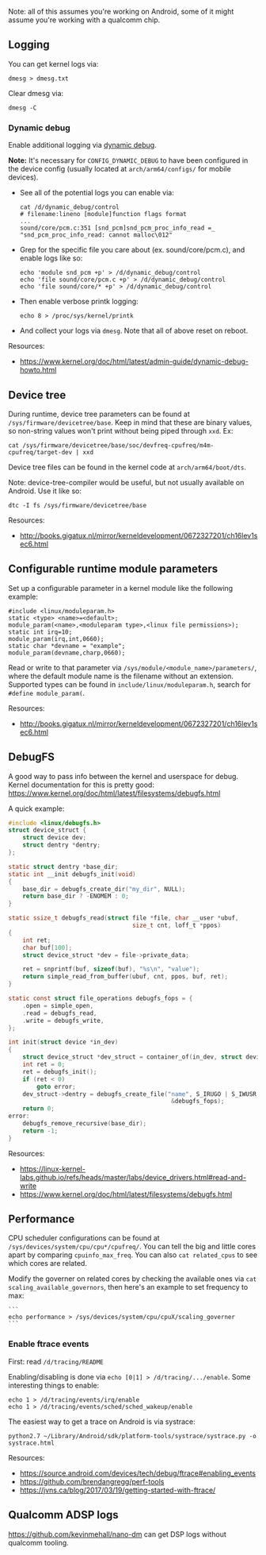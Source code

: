 Note: all of this assumes you're working on Android, some of it might assume you're working with a
qualcomm chip.

## Logging
You can get kernel logs via:
```
dmesg > dmesg.txt
```

Clear dmesg via:
```
dmesg -C
```

### Dynamic debug
Enable additional logging via [dynamic debug](https://www.kernel.org/doc/html/latest/admin-guide/dynamic-debug-howto.html).

**Note:** It's necessary for `CONFIG_DYNAMIC_DEBUG` to have been configured in the device config (usually located
at `arch/arm64/configs/` for mobile devices).

- See all of the potential logs you can enable via:
    ```
    cat /d/dynamic_debug/control
    # filename:lineno [module]function flags format
    ...
    sound/core/pcm.c:351 [snd_pcm]snd_pcm_proc_info_read =_ "snd_pcm_proc_info_read: cannot malloc\012"
    ```

- Grep for the specific file you care about (ex. sound/core/pcm.c), and enable logs like so:
    ```
    echo 'module snd_pcm +p' > /d/dynamic_debug/control
    echo 'file sound/core/pcm.c +p' > /d/dynamic_debug/control
    echo 'file sound/core/* +p' > /d/dynamic_debug/control
    ```

- Then enable verbose printk logging:
    ```
    echo 8 > /proc/sys/kernel/printk
    ```

- And collect your logs via `dmesg`. Note that all of above reset on reboot.

Resources:
- https://www.kernel.org/doc/html/latest/admin-guide/dynamic-debug-howto.html

## Device tree
During runtime, device tree parameters can be found at `/sys/firmware/devicetree/base`. Keep in mind
that these are binary values, so non-string values won't print without being piped through `xxd`.
Ex:
```
cat /sys/firmware/devicetree/base/soc/devfreq-cpufreq/m4m-cpufreq/target-dev | xxd
```

Device tree files can be found in the kernel code at `arch/arm64/boot/dts`.

Note: device-tree-compiler would be useful, but not usually available on Android. Use it like so:
```
dtc -I fs /sys/firmware/devicetree/base
```

Resources:
- http://books.gigatux.nl/mirror/kerneldevelopment/0672327201/ch16lev1sec6.html

## Configurable runtime module parameters
Set up a configurable parameter in a kernel module like the following example:
```
#include <linux/moduleparam.h>
static <type> <name>=<default>;
module_param(<name>,<moduleparam type>,<linux file permissions>);
static int irq=10;
module_param(irq,int,0660);
static char *devname = "example";
module_param(devname,charp,0660);
```

Read or write to that parameter via `/sys/module/<module_name>/parameters/`, where the default
module name is the filename without an extension. Supported types can be found in
`include/linux/moduleparam.h`, search for `#define module_param(`.

Resources:
- http://books.gigatux.nl/mirror/kerneldevelopment/0672327201/ch16lev1sec6.html

## DebugFS
A good way to pass info between the kernel and userspace for debug. Kernel documentation for this
is pretty good:
https://www.kernel.org/doc/html/latest/filesystems/debugfs.html

A quick example:
```C
#include <linux/debugfs.h>
struct device_struct {
    struct device dev;
    struct dentry *dentry;
};

static struct dentry *base_dir;
static int __init debugfs_init(void)
{
    base_dir = debugfs_create_dir("my_dir", NULL);
    return base_dir ? -ENOMEM : 0;
}

static ssize_t debugfs_read(struct file *file, char __user *ubuf,
                                   size_t cnt, loff_t *ppos)
{
    int ret;
    char buf[100];
    struct device_struct *dev = file->private_data;

    ret = snprintf(buf, sizeof(buf), "%s\n", "value");
    return simple_read_from_buffer(ubuf, cnt, ppos, buf, ret);
}

static const struct file_operations debugfs_fops = {
    .open = simple_open,
    .read = debugfs_read,
    .write = debugfs_write,
};

int init(struct device *in_dev)
{
    struct device_struct *dev_struct = container_of(in_dev, struct device_struct, dev);
    int ret = 0;
    ret = debugfs_init();
    if (ret < 0)
        goto error;
    dev_struct->dentry = debugfs_create_file("name", S_IRUGO | S_IWUSR, base_dir, dev_struct,
                                              &debugfs_fops);
    return 0;
error:
    debugfs_remove_recursive(base_dir);
    return -1;
}
```

Resources:
 - https://linux-kernel-labs.github.io/refs/heads/master/labs/device_drivers.html#read-and-write
 - https://www.kernel.org/doc/html/latest/filesystems/debugfs.html

## Performance
CPU scheduler configurations can be found at `/sys/devices/system/cpu/cpu*/cpufreq/`. You can tell
the big and little cores apart by comparing `cpuinfo_max_freq`. You can also `cat related_cpus` to
see which cores are related.

Modify the governer on related cores by checking the available ones via 
`cat scaling_available_governors`, then here's an example to set frequency to max:

    ```
    echo performance > /sys/devices/system/cpu/cpuX/scaling_governer
    ```

### Enable ftrace events
First: read `/d/tracing/README`

Enabling/disabling is done via `echo [0|1] > /d/tracing/.../enable`. Some interesting things to
enable:
```
echo 1 > /d/tracing/events/irq/enable
echo 1 > /d/tracing/events/sched/sched_wakeup/enable
```

The easiest way to get a trace on Android is via systrace:
```
python2.7 ~/Library/Android/sdk/platform-tools/systrace/systrace.py -o systrace.html
```

Resources:
 - https://source.android.com/devices/tech/debug/ftrace#enabling_events
 - https://github.com/brendangregg/perf-tools
 - https://jvns.ca/blog/2017/03/19/getting-started-with-ftrace/

## Qualcomm ADSP logs
https://github.com/kevinmehall/nano-dm can get DSP logs without qualcomm tooling.

